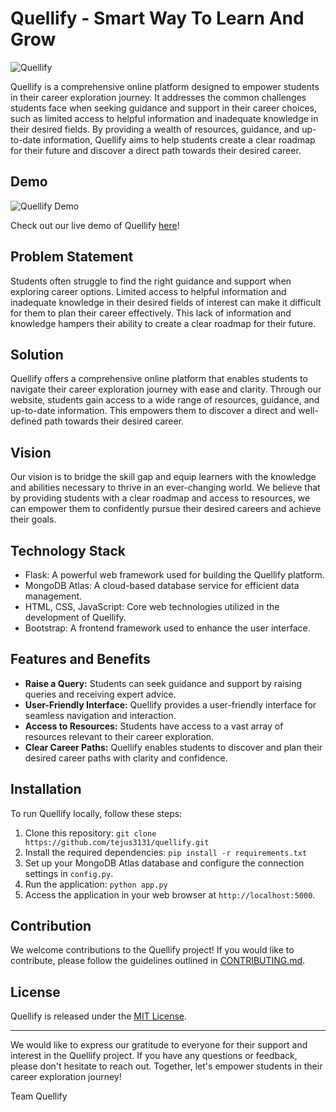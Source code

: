 # Quellify - Smart Way To Learn And Grow

![Quellify](module/static/images/quellify.ico)

Quellify is a comprehensive online platform designed to empower students in their career exploration journey. It addresses the common challenges students face when seeking guidance and support in their career choices, such as limited access to helpful information and inadequate knowledge in their desired fields. By providing a wealth of resources, guidance, and up-to-date information, Quellify aims to help students create a clear roadmap for their future and discover a direct path towards their desired career.

## Demo

![Quellify Demo](demo/quellify-demo.gif)

Check out our live demo of Quellify [here](https://quellify.vercel.app/)!

## Problem Statement

Students often struggle to find the right guidance and support when exploring career options. Limited access to helpful information and inadequate knowledge in their desired fields of interest can make it difficult for them to plan their career effectively. This lack of information and knowledge hampers their ability to create a clear roadmap for their future.

## Solution

Quellify offers a comprehensive online platform that enables students to navigate their career exploration journey with ease and clarity. Through our website, students gain access to a wide range of resources, guidance, and up-to-date information. This empowers them to discover a direct and well-defined path towards their desired career.

## Vision

Our vision is to bridge the skill gap and equip learners with the knowledge and abilities necessary to thrive in an ever-changing world. We believe that by providing students with a clear roadmap and access to resources, we can empower them to confidently pursue their desired careers and achieve their goals.

## Technology Stack

- Flask: A powerful web framework used for building the Quellify platform.
- MongoDB Atlas: A cloud-based database service for efficient data management.
- HTML, CSS, JavaScript: Core web technologies utilized in the development of Quellify.
- Bootstrap: A frontend framework used to enhance the user interface.

## Features and Benefits

- **Raise a Query:** Students can seek guidance and support by raising queries and receiving expert advice.
- **User-Friendly Interface:** Quellify provides a user-friendly interface for seamless navigation and interaction.
- **Access to Resources:** Students have access to a vast array of resources relevant to their career exploration.
- **Clear Career Paths:** Quellify enables students to discover and plan their desired career paths with clarity and confidence.

## Installation

To run Quellify locally, follow these steps:

1. Clone this repository: `git clone https://github.com/tejus3131/quellify.git`
2. Install the required dependencies: `pip install -r requirements.txt`
3. Set up your MongoDB Atlas database and configure the connection settings in `config.py`.
4. Run the application: `python app.py`
5. Access the application in your web browser at `http://localhost:5000`.

## Contribution

We welcome contributions to the Quellify project! If you would like to contribute, please follow the guidelines outlined in [CONTRIBUTING.md](CONTRIBUTING.md).

## License

Quellify is released under the [MIT License](LICENSE).

---

We would like to express our gratitude to everyone for their support and interest in the Quellify project. If you have any questions or feedback, please don't hesitate to reach out. Together, let's empower students in their career exploration journey!

Team Quellify
